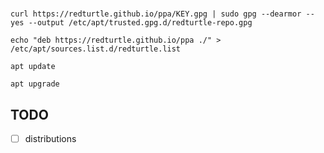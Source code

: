 # 

```
curl https://redturtle.github.io/ppa/KEY.gpg | sudo gpg --dearmor --yes --output /etc/apt/trusted.gpg.d/redturtle-repo.gpg

echo "deb https://redturtle.github.io/ppa ./" > /etc/apt/sources.list.d/redturtle.list

apt update

apt upgrade
```

## TODO

* [ ] distributions

